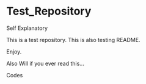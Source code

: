 Test_Repository
===============

Self Explanatory

This is a test repository.
This is also testing README.

Enjoy.

Also Will if you ever read this...

Codes
